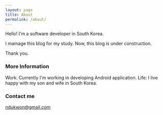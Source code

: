 ```yaml
---
layout: page
title: About
permalink: /about/
---
```


Hello!
I'm a software developer in South Korea.

I mamage this blog for my study.
Now, this blog is under construction.

Thank you.


### More Information
Work: Currently I'm working in developing Android application.
Life: I live happy with my son and wife in South Korea.

### Contact me
[ndukwon@gmail.com](mailto:ndukwon@gmail.com)
